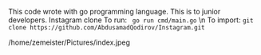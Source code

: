 This code wrote with go programming language. This is to junior developers. Instagram clone
To run: ``` go run cmd/main.go``` \n
To import: ``` git clone https://github.com/AbdusamadQodirov/Instagram.git ```

/home/zemeister/Pictures/index.jpeg
